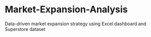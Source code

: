 # Market-Expansion-Analysis
 Data-driven market expansion strategy using Excel dashboard and Superstore dataset
